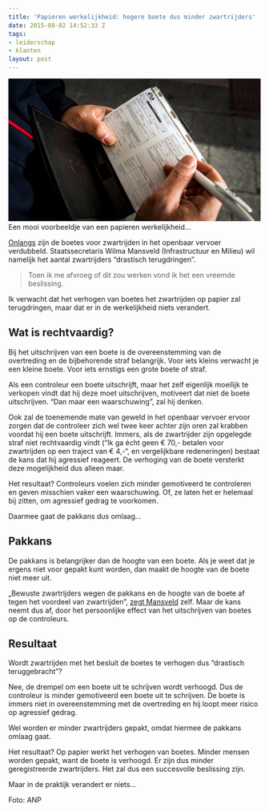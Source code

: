 ```yaml
---
title: 'Papieren werkelijkheid: hogere boete dus minder zwartrijders'
date: 2015-08-02 14:52:33 Z
tags:
- leiderschap
- klanten
layout: post
---
```


![Boete](/content/images/2015/08/boete.jpg)
Een mooi voorbeeldje van een papieren werkelijkheid...

[Onlangs](http://www.nu.nl/politiek/4077631/boete-zwartrijden-wordt-verdubbeld-70-euro-.html) zijn de boetes voor zwartrijden in het openbaar vervoer verdubbeld. Staatssecretaris Wilma Mansveld (Infrastructuur en Milieu) wil namelijk het aantal zwartrijders “drastisch terugdringen”.

> Toen ik me afvroeg of dit zou werken vond ik het een vreemde beslissing.

Ik verwacht dat het verhogen van boetes het zwartrijden op papier zal terugdringen, maar dat er in de werkelijkheid niets verandert.

## Wat is rechtvaardig?
Bij het uitschrijven van een boete is de overeenstemming van de overtreding en de bijbehorende straf belangrijk. Voor iets kleins verwacht je een kleine boete. Voor iets ernstigs een grote boete of straf.

Als een controleur een boete uitschrijft, maar het zelf eigenlijk moeilijk te verkopen vindt dat hij deze moet uitschrijven, motiveert dat niet de boete uitschrijven. “Dan maar een waarschuwing”, zal hij denken.

Ook zal de toenemende mate van geweld in het openbaar vervoer ervoor zorgen dat de controleer zich wel twee keer achter zijn oren zal krabben voordat hij een boete uitschrijft. Immers, als de zwartrijder zijn opgelegde straf niet rechtvaardig vindt (“Ik ga écht geen € 70,- betalen voor zwartrijden op een traject van € 4,-“, en vergelijkbare redeneringen) bestaat de kans dat hij agressief reageert. De verhoging van de boete versterkt deze mogelijkheid dus alleen maar.

Het resultaat? Controleurs voelen zich minder gemotiveerd te controleren en geven misschien vaker een waarschuwing. Of, ze laten het er helemaal bij zitten, om agressief gedrag te voorkomen.

Daarmee gaat de pakkans dus omlaag…

## Pakkans
De pakkans is belangrijker dan de hoogte van een boete. Als je weet dat je ergens niet voor gepakt kunt worden, dan maakt de hoogte van de boete niet meer uit.

„Bewuste zwartrijders wegen de pakkans en de hoogte van de boete af tegen het voordeel van zwartrijden”, [zegt Mansveld](http://www.metronieuws.nl/binnenland/2015/06/boete-voor-zwartrijden-verdubbeld-naar-70-euro) zelf. Maar de kans neemt dus af, door het persoonlijke effect van het uitschrijven van boetes op de controleurs.

## Resultaat
Wordt zwartrijden met het besluit de boetes te verhogen dus “drastisch teruggebracht”?

Nee, de drempel om een boete uit te schrijven wordt verhoogd. Dus de controleur is minder gemotiveerd een boete uit te schrijven. De boete is immers niet in overeenstemming met de overtreding en hij loopt meer risico op agressief gedrag.

Wel worden er minder zwartrijders gepakt, omdat hiermee de pakkans omlaag gaat.

Het resultaat? Op papier werkt het verhogen van boetes. Minder mensen worden gepakt, want de boete is verhoogd. Er zijn dus minder geregistreerde zwartrijders. Het zal dus een succesvolle beslissing zijn.

Maar in de praktijk verandert er niets...

Foto: ANP